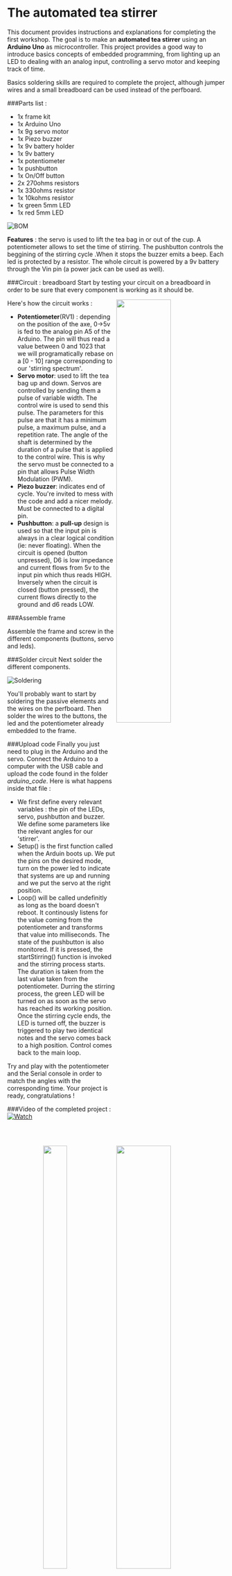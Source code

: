 # The automated tea stirrer

This document provides instructions and explanations for completing the first workshop.
The goal is to make an **automated tea stirrer** using an **Arduino Uno** as microcontroller. 
This project provides a good way to introduce basics concepts of embedded programming, from lighting up an LED
to dealing with an analog input, controlling a servo motor and keeping track of time. 

Basics soldering skills are required to complete the project, although jumper wires and a small breadboard 
can be used instead of the perfboard. 

###Parts list :
* 1x frame kit
* 1x Arduino Uno
* 1x 9g servo motor
* 1x Piezo buzzer
* 1x 9v battery holder
* 1x 9v battery
* 1x potentiometer
* 1x pushbutton 
* 1x On/Off button
* 2x 270ohms resistors
* 1x 330ohms resistor
* 1x 10kohms resistor 
* 1x green 5mm LED
* 1x red 5mm LED

![BOM](https://github.com/wearhacks/courses/tree/master/projects/automated-tea-stirrer/src/img/00_components.JPG "Components needed")

**Features** : the servo is used to lift the tea bag in or out of the cup. A potentiometer allows to set the time of stirring. 
The pushbutton controls the beggining of the stirring cycle .When it stops the buzzer emits a beep. Each led is protected by a resistor. 
The whole circuit is powered by a 9v battery through the Vin pin (a power jack can be used as well). 

###Circuit : breadboard 
Start by testing your circuit on a breadboard in order to be sure that every component is working as it should be. 

<img width="50%" height="50%" align="right" src="https://github.com/wearhacks/courses/tree/master/projects/automated-tea-stirrer/circuit_fritzing_bb.jpg"/>
<img width="50%" height="50%" align="right" src="https://github.com/wearhacks/courses/tree/master/projects/automated-tea-stirrer/circuit_schematic.png"/>

Here's how the circuit works : 
* **Potentiometer**(RV1) : depending on the position of the axe, 0->5v is fed to the analog pin A5 of the Arduino. 
The pin will thus read a value between 0 and 1023 that we will programatically rebase on a [0 - 10] range corresponding 
to our 'stirring spectrum'. 
* **Servo motor**: used to lift the tea bag up and down. Servos are controlled by sending them a pulse of variable width. The control wire is used to send this pulse. The parameters for this pulse are that it has a minimum pulse, a maximum pulse, and a repetition rate.
The angle of the shaft is determined by the duration of a pulse that is applied to the control wire. This is why the 
servo must be connected to a pin that allows Pulse Width Modulation (PWM). 
* **Piezo buzzer**: indicates end of cycle. You're invited to mess with the code and add a nicer melody. Must be connected to a digital pin.
* **Pushbutton**: a **pull-up** design is used so that the input pin is always in a clear logical condition (ie: never floating). 
When the circuit is opened (button unpressed), D6 is low impedance and current flows from 5v to the input pin which thus reads HIGH. 
Inversely when the circuit is closed (button pressed), the current flows directly to the ground and d6 reads LOW. 

###Assemble frame
<img width="33%" height="50%" align="right" src="https://github.com/wearhacks/courses/tree/master/projects/automated-tea-stirrer/src/img/02_frame_parts.JPG"/>
<img width="33%" height="50%" align="right" src="https://github.com/wearhacks/courses/tree/master/projects/automated-tea-stirrer/src/img/frame_assembled.png"/>
<img width="33%" height="50%" align="right" src="https://github.com/wearhacks/courses/tree/master/projects/automated-tea-stirrer/frame_plans.png"/>

Assemble the frame and screw in the different components (buttons, servo and leds).

<img width="50%" height="50%" align="right" src="https://github.com/wearhacks/courses/tree/master/projects/automated-tea-stirrer/src/img/031_frame_add_components.JPG"/>
<img width="50%" height="50%" align="right" src="https://github.com/wearhacks/courses/tree/master/projects/automated-tea-stirrer/src/img/032_frame_add_components.JPG"/>

###Solder circuit
Next solder the different components. 

![Soldering](https://github.com/wearhacks/courses/tree/master/projects/automated-tea-stirrer/src/img/040_solder_components.JPG "Solder components")

You'll probably want to start by soldering the passive elements and the wires on
the perfboard. Then solder the wires to the buttons, the led and the potentiometer already embedded to the frame. 


<img width="33%" height="50%" align="right" src="https://github.com/wearhacks/courses/tree/master/projects/automated-tea-stirrer/src/img/051_plug_arduino.JPG"/>
<img width="33%" height="50%" align="right" src="https://github.com/wearhacks/courses/tree/master/projects/automated-tea-stirrer/src/img/041_solder_components.JPG"/>
<img width="33%" height="50%" align="right" src="https://github.com/wearhacks/courses/tree/master/projects/automated-tea-stirrer/src/img/042_solder_components.JPG"/>

###Upload code
Finally you just need to plug in the Arduino and the servo. Connect the Arduino to a computer with the USB cable and upload the code found in the folder *arduino_code*.
Here is what happens inside that file : 
* We first define every relevant variables : the pin of the LEDs, servo, pushbutton and buzzer. We define some parameters like the relevant angles for our 'stirrer'.
* Setup() is the first function called when the Arduin boots up. We put the pins on the desired mode, turn on the power led to indicate that systems are up and running and 
we put the servo at the right position. 
* Loop() will be called undefinitly as long as the board doesn't reboot. It continously listens for the value coming from the potentiometer and transforms that value into milliseconds. 
The state of the pushbutton is also monitored. If it is pressed, the startStirring() function is invoked and the stirring process starts. The duration is taken from the last value taken from the 
potentiometer. Durring the stirring process, the green LED will be turned on as soon as the servo has reached its working position. Once the stirring cycle ends, the LED is turned off, 
the buzzer is triggered to play two identical notes and the servo comes back to a high position. Control comes back to the main loop. 


<img width="50%" height="50%" align="right" src="https://github.com/wearhacks/courses/tree/master/projects/automated-tea-stirrer/src/img/052_upload_code.JPG"/>
<img width="50%" height="50%" align="right" src="https://github.com/wearhacks/courses/tree/master/projects/automated-tea-stirrer/src/img/06_final_project.JPG"/>
Try and play with the potentiometer and the Serial console in order to match the angles with the corresponding time. Your project is ready, congratulations !


###Video of the completed project :
[![Watch](http://img.youtube.com/vi/GEQ1YadsMo0/0.jpg)](http://www.youtube.com/watch?v=GEQ1YadsMo0)

